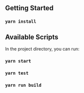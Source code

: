 ## Getting Started

### `yarn install`



## Available Scripts

In the project directory, you can run:

### `yarn start`
### `yarn test`
### `yarn run build`


